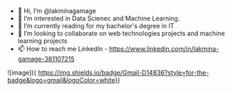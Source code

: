 - 👋 Hi, I’m @lakminagamage
- 👀 I’m interested in Data Scienec and Machine Learning.
- 🌱 I’m currently reading for my bachelor's degree in IT
- 💞️ I’m looking to collaborate on web technologies projects and machine learning projects
- 📫 How to reach me LinkedIn - https://www.linkedin.com/in/lakmina-gamage-381107215


![image]({	https://img.shields.io/badge/Gmail-D14836?style=for-the-badge&logo=gmail&logoColor=white})